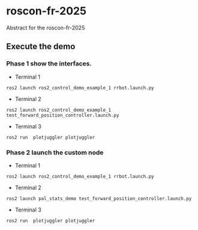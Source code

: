 # roscon-fr-2025
Abstract for the roscon-fr-2025

## Execute the demo

### Phase 1 show the interfaces.

- Terminal 1
```
ros2 launch ros2_control_demo_example_1 rrbot.launch.py
```

- Terminal 2
```
ros2 launch ros2_control_demo_example_1 test_forward_position_controller.launch.py
```

- Terminal 3
```
ros2 run  plotjuggler plotjuggler
```

### Phase 2 launch the custom node

- Terminal 1
```
ros2 launch ros2_control_demo_example_1 rrbot.launch.py
```

- Terminal 2
```
ros2 launch pal_stats_demo test_forward_position_controller.launch.py
```

- Terminal 3
```
ros2 run  plotjuggler plotjuggler
```